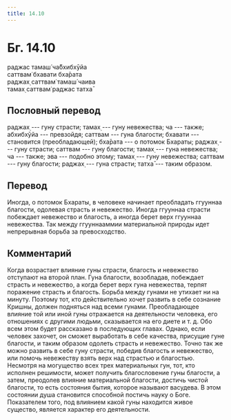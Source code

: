 ```yaml
---
title: 14.10
---
```


# Бг. 14.10
раджас тамаш́ ча̄бхибхӯйа<br/>
саттвам̇ бхавати бха̄рата<br/>
раджах̣ саттвам̇ тамаш́ чаива<br/>
тамах̣ саттвам̇ раджас татха̄
## Пословный перевод

раджах̣ --- гуну страсти; тамах̣ --- гуну невежества; ча --- также;
абхибхӯйа --- превзойдя; саттвам --- гуна благости; бхавати ---
становится (преобладающей); бха̄рата --- о потомок Бхараты; раджах̣ ---
гуну страсти; саттвам --- гуну благости; тамах̣ --- гуна невежества; ча
--- также; эва --- подобно этому; тамах̣ --- гуну невежества; саттвам ---
гуну благости; раджах̣ --- гуна страсти; татха̄ --- таким образом.

## Перевод

Иногда, о потомок Бхараты, в человеке начинает преобладать ггууннаа
благости, одолевая страсть и невежество. Иногда ггууннаа страсти
побеждает невежество и благость, а иногда берет верх ггууннаа
невежества. Так между ггууннааммии материальной природы идет непрерывная
борьба за превосходство.

## Комментарий

Когда возрастает влияние гуны страсти, благость и невежество отступают
на второй план. Гуна благости, возобладав, побеждает страсть и
невежество, а когда берет верх гуна невежества, терпят поражение страсть
и благость. Борьба между гунами не утихает ни на минуту. Поэтому тот,
кто действительно хочет развить в себе сознание Кришны, должен подняться
над всеми гунами. Преобладающее влияние той или иной гуны отражается на
деятельности человека, его отношениях с другими людьми, сказывается на
его диете и т. д. Обо всем этом будет рассказано в последующих главах.
Однако, если человек захочет, он сможет выработать в себе качества,
присущие гуне благости, и таким образом одолеть страсть и невежество.
Точно так же можно развить в себе гуну страсти, победив благость и
невежество, или помочь невежеству взять верх над страстью и благостью.
Несмотря на могущество всех трех материальных гун, тот, кто исполнен
решимости, может получить благословение гуны благости, а затем,
преодолев влияние материальной благости, достичь чистой благости, то
есть состояния бытия, которое называют васудева. В этом состоянии душа
становится способной постичь науку о Боге. Показателем того, под
влиянием какой гуны находится живое существо, является характер его
деятельности.
